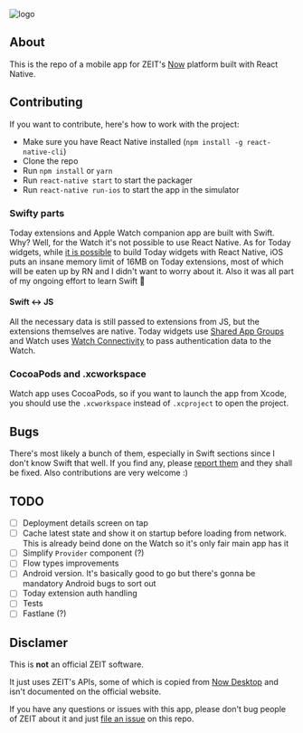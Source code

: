 ![logo](http://files.rdev.im/github-now-mobile.png)

## About

This is the repo of a mobile app for ZEIT's [Now](https://now.sh) platform built with React Native.

## Contributing

If you want to contribute, here's how to work with the project:

- Make sure you have React Native installed (`npm install -g react-native-cli`)
- Clone the repo
- Run `npm install` or `yarn`
- Run `react-native start` to start the packager
- Run `react-native run-ios` to start the app in the simulator

### Swifty parts

Today extensions and Apple Watch companion app are built with Swift. Why? Well, for the Watch it's not possible to use React Native. As for Today widgets, while [it is possible](https://github.com/matejkriz/react-native-today-widget) to build Today widgets with React Native, iOS puts an insane memory limit of 16MB on Today extensions, most of which will be eaten up by RN and I didn't want to worry about it. 
Also it was all part of my ongoing effort to learn Swift 🙈

#### Swift <-> JS

All the necessary data is still passed to extensions from JS, but the extensions themselves are native. Today widgets use [Shared App Groups](https://developer.apple.com/library/archive/documentation/General/Conceptual/WatchKitProgrammingGuide/SharingData.html) and Watch uses [Watch Connectivity](https://developer.apple.com/documentation/watchconnectivity) to pass authentication data to the Watch.

### CocoaPods and .xcworkspace

Watch app uses CocoaPods, so if you want to launch the app from Xcode, you should use the `.xcworkspace` instead of `.xcproject` to open the project.

## Bugs

There's most likely a bunch of them, especially in Swift sections since I don't know Swift that well.
If you find any, please [report them](https://github.com/rdev/now-mobile/issues/new) and they shall be fixed. Also contributions are very welcome :) 

## TODO

- [ ] Deployment details screen on tap
- [ ] Cache latest state and show it on startup before loading from network. This is already beind done on the Watch so it's only fair main app has it
- [ ] Simplify `Provider` component (?)
- [ ] Flow types improvements
- [ ] Android version. It's basically good to go but there's gonna be mandatory Android bugs to sort out
- [ ] Today extension auth handling
- [ ] Tests
- [ ] Fastlane (?)

## Disclamer

This is **not** an official ZEIT software.

It just uses ZEIT's APIs, some of which is copied from [Now Desktop](https://github.com/zeit/now-desktop) and isn't documented on the official website.

If you have any questions or issues with this app, please don't bug people of ZEIT about it and just [file an issue](https://github.com/rdev/now-mobile/issues/new) on this repo.
